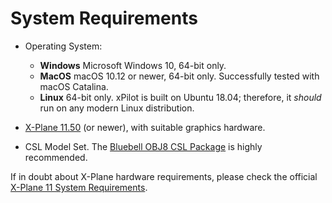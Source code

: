 # System Requirements

* Operating System:
  * **Windows** Microsoft Windows 10, 64-bit only.
  * **MacOS** macOS 10.12 or newer, 64-bit only. Successfully tested with macOS Catalina.
  * **Linux** 64-bit only. xPilot is built on Ubuntu 18.04; therefore, it *should* run on any modern Linux distribution.

* [X-Plane 11.50](http://x-plane.com/) (or newer), with suitable graphics hardware.
* CSL Model Set. The [Bluebell OBJ8 CSL Package](https://forums.x-plane.org/index.php?/files/file/37041-bluebell-obj8-csl-packages/) is highly recommended.

If in doubt about X-Plane hardware requirements, please check the official [X-Plane 11 System Requirements](http://www.x-plane.com/kb/x-plane-11-system-requirements/).